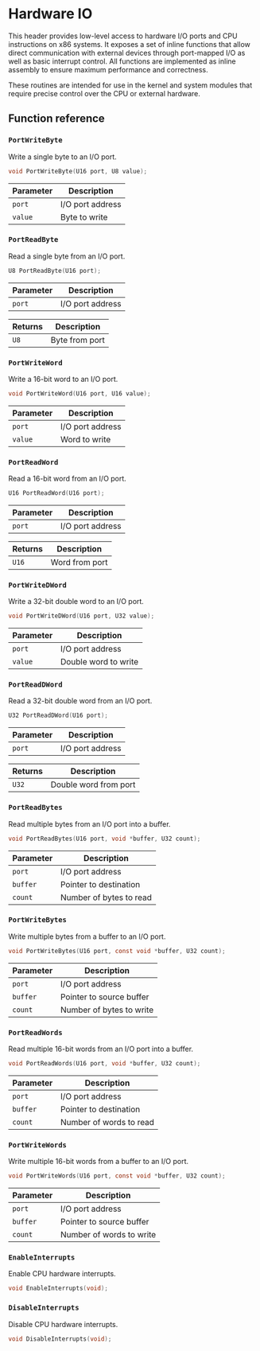 # Hardware IO
This header provides low-level access to hardware I/O ports and CPU instructions on x86 systems. It exposes a set of inline functions that allow direct communication with external devices through port-mapped I/O as well as basic interrupt control. All functions are implemented as inline assembly to ensure maximum performance and correctness.

These routines are intended for use in the kernel and system modules that require precise control over the CPU or external hardware.

## Function reference

### `PortWriteByte`
Write a single byte to an I/O port.

```c
void PortWriteByte(U16 port, U8 value);
```

| Parameter | Description      |
| --------- | ---------------- |
| `port`    | I/O port address |
| `value`   | Byte to write    |


### `PortReadByte`
Read a single byte from an I/O port.

```c
U8 PortReadByte(U16 port);
```

| Parameter | Description      |
| --------- | ---------------- |
| `port`    | I/O port address |

| Returns | Description    |
| ------- | -------------- |
| `U8`    | Byte from port |


### `PortWriteWord`
Write a 16-bit word to an I/O port.

```c
void PortWriteWord(U16 port, U16 value);
```

| Parameter | Description      |
| --------- | ---------------- |
| `port`    | I/O port address |
| `value`   | Word to write    |


### `PortReadWord`
Read a 16-bit word from an I/O port.

```c
U16 PortReadWord(U16 port);
```

| Parameter | Description      |
| --------- | ---------------- |
| `port`    | I/O port address |

| Returns | Description    |
| ------- | -------------- |
| `U16`   | Word from port |


### `PortWriteDWord`
Write a 32-bit double word to an I/O port.

```c
void PortWriteDWord(U16 port, U32 value);
```

| Parameter | Description          |
| --------- | -------------------- |
| `port`    | I/O port address     |
| `value`   | Double word to write |


### `PortReadDWord`
Read a 32-bit double word from an I/O port.

```c
U32 PortReadDWord(U16 port);
```

| Parameter | Description      |
| --------- | ---------------- |
| `port`    | I/O port address |

| Returns | Description           |
| ------- | --------------------- |
| `U32`   | Double word from port |


### `PortReadBytes`
Read multiple bytes from an I/O port into a buffer.

```c
void PortReadBytes(U16 port, void *buffer, U32 count);
```

| Parameter | Description             |
| --------- | ----------------------- |
| `port`    | I/O port address        |
| `buffer`  | Pointer to destination  |
| `count`   | Number of bytes to read |


### `PortWriteBytes`
Write multiple bytes from a buffer to an I/O port.

```c
void PortWriteBytes(U16 port, const void *buffer, U32 count);
```

| Parameter | Description              |
| --------- | ------------------------ |
| `port`    | I/O port address         |
| `buffer`  | Pointer to source buffer |
| `count`   | Number of bytes to write |


### `PortReadWords`
Read multiple 16-bit words from an I/O port into a buffer.

```c
void PortReadWords(U16 port, void *buffer, U32 count);
```

| Parameter | Description             |
| --------- | ----------------------- |
| `port`    | I/O port address        |
| `buffer`  | Pointer to destination  |
| `count`   | Number of words to read |


### `PortWriteWords`
Write multiple 16-bit words from a buffer to an I/O port.

```c
void PortWriteWords(U16 port, const void *buffer, U32 count);
```

| Parameter | Description              |
| --------- | ------------------------ |
| `port`    | I/O port address         |
| `buffer`  | Pointer to source buffer |
| `count`   | Number of words to write |


### `EnableInterrupts`
Enable CPU hardware interrupts.

```c
void EnableInterrupts(void);
```

### `DisableInterrupts`
Disable CPU hardware interrupts.

```c
void DisableInterrupts(void);
```

